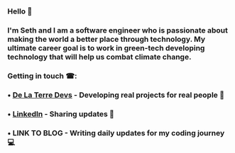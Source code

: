 ### Hello 👋 
### I'm Seth and I am a software engineer who is passionate about making the world a better place through technology. My ultimate career goal is to work in green-tech developing technology that will help us combat climate change.

### Getting in touch ☎:
###  • [De La Terre Devs](https://www.delaterredevs.com/) - Developing real projects for real people 🔨
###  • [LinkedIn](https://www.linkedin.com/in/seth-bradshaw/) - Sharing updates 📝
###  • LINK TO BLOG - Writing daily updates for my coding journey 💻
<!--
**seth-bradshaw/seth-bradshaw** is a ✨ _special_ ✨ repository because its `README.md` (this file) appears on your GitHub profile.

Here are some ideas to get you started:

- 🔭 I’m currently working on ...
- 🌱 I’m currently learning ...
- 👯 I’m looking to collaborate on ...
- 🤔 I’m looking for help with ...
- 💬 Ask me about ...
- 📫 How to reach me: ...
- 😄 Pronouns: ...
- ⚡ Fun fact: ...
-->
